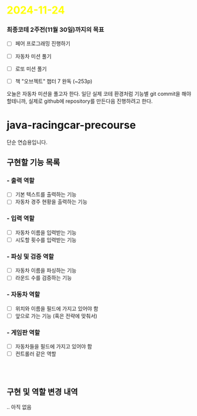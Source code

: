 # <span style="color:yellow">2024-11-24</span>
### 최종코테 2주전(11월 30일)까지의 목표
- [ ] 페어 프로그래밍 진행하기
- [ ] 자동차 미션 풀기
- [ ] 로또 미션 풀기
- [ ] 책 "오브젝트" 챕터 7 완독 (~253p)


오늘은 자동차 미션을 풀고자 한다.
일단 실제 코테 환경처럼 기능별 git commit을 해야할테니까, 실제로 github에 repository를 만든다음 진행하려고 한다.


# java-racingcar-precourse  
단순 연습용입니다.  
  
## 구현할 기능 목록  
### - 출력 역할  
- [ ] 기본 텍스트를 출력하는 기능  
- [ ] 자동차 경주 현황을 출력하는 기능  
  
### - 입력 역할  
- [ ] 자동차 이름을 입력받는 기능  
- [ ] 시도할 횟수를 입력받는 기능  
  
### - 파싱 및 검증 역할  
- [ ] 자동차 이름을 파싱하는 기능  
- [ ] 라운드 수를 검증하는 기능  
  
### - 자동차 역할  
- [ ] 위치와 이름을 필드에 가지고 있어야 함  
- [ ] 앞으로 가는 기능 (혹은 전략에 맞춰서)  
  
### - 게임판 역할  
- [ ] 자동차들을 필드에 가지고 있어야 함  
- [ ] 컨트롤러 같은 역할  
  
<br><br>  
## 구현 및 역할 변경 내역  
.. 아직 없음

